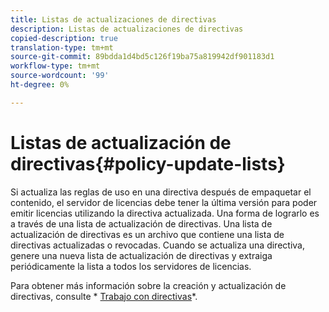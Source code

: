 ```yaml
---
title: Listas de actualizaciones de directivas
description: Listas de actualizaciones de directivas
copied-description: true
translation-type: tm+mt
source-git-commit: 89bdda1d4bd5c126f19ba75a819942df901183d1
workflow-type: tm+mt
source-wordcount: '99'
ht-degree: 0%

---
```



# Listas de actualización de directivas{#policy-update-lists}

Si actualiza las reglas de uso en una directiva después de empaquetar el contenido, el servidor de licencias debe tener la última versión para poder emitir licencias utilizando la directiva actualizada. Una forma de lograrlo es a través de una lista de actualización de directivas. Una lista de actualización de directivas es un archivo que contiene una lista de directivas actualizadas o revocadas. Cuando se actualiza una directiva, genere una nueva lista de actualización de directivas y extraiga periódicamente la lista a todos los servidores de licencias.

Para obtener más información sobre la creación y actualización de directivas, consulte * [Trabajo con directivas](../../aaxs-protecting-content/content-working-with-policies/content-working-with-policies-overview.md)*.
